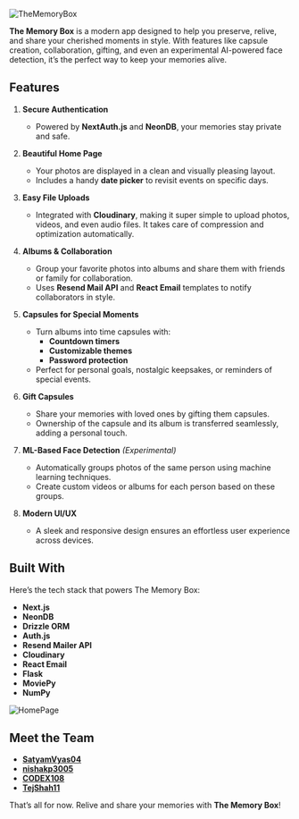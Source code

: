 ![TheMemoryBox](https://github.com/user-attachments/assets/4f00753d-8b2f-48f0-b55a-c6dcb3b94e44)

**The Memory Box** is a modern app designed to help you preserve, relive, and share your cherished moments in style. With features like capsule creation, collaboration, gifting, and even an experimental AI-powered face detection, it’s the perfect way to keep your memories alive.

## Features

1. **Secure Authentication**
   - Powered by **NextAuth.js** and **NeonDB**, your memories stay private and safe.

2. **Beautiful Home Page**
   - Your photos are displayed in a clean and visually pleasing layout.
   - Includes a handy **date picker** to revisit events on specific days.

3. **Easy File Uploads**
   - Integrated with **Cloudinary**, making it super simple to upload photos, videos, and even audio files. It takes care of compression and optimization automatically.

4. **Albums & Collaboration**
   - Group your favorite photos into albums and share them with friends or family for collaboration.
   - Uses **Resend Mail API** and **React Email** templates to notify collaborators in style.

5. **Capsules for Special Moments**
   - Turn albums into time capsules with:
     - **Countdown timers**
     - **Customizable themes**
     - **Password protection**
   - Perfect for personal goals, nostalgic keepsakes, or reminders of special events.

6. **Gift Capsules**
   - Share your memories with loved ones by gifting them capsules.
   - Ownership of the capsule and its album is transferred seamlessly, adding a personal touch.

7. **ML-Based Face Detection** *(Experimental)*
   - Automatically groups photos of the same person using machine learning techniques.
   - Create custom videos or albums for each person based on these groups.

8. **Modern UI/UX**
   - A sleek and responsive design ensures an effortless user experience across devices.

## Built With

Here’s the tech stack that powers The Memory Box:

- **Next.js**
- **NeonDB**
- **Drizzle ORM**
- **Auth.js**
- **Resend Mailer API**
- **Cloudinary**
- **React Email**
- **Flask**
- **MoviePy**
- **NumPy**

![HomePage](https://github.com/user-attachments/assets/d8fa274a-b126-4605-b7ad-d25eadbdbb72)

## Meet the Team

- [**SatyamVyas04**](https://github.com/SatyamVyas04)
- [**nishakp3005**](https://github.com/nishakp3005)
- [**CODEX108**](https://github.com/CODEX108)
- [**TejShah11**](https://github.com/TejShah11)

That’s all for now. Relive and share your memories with **The Memory Box**!
